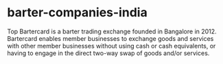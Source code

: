 # barter-companies-india
Top Bartercard is a barter trading exchange founded in Bangalore in 2012. Bartercard enables member businesses to exchange goods and services with other member  businesses without using cash or cash equivalents, or having to engage in the direct two-way swap of goods and/or services.
